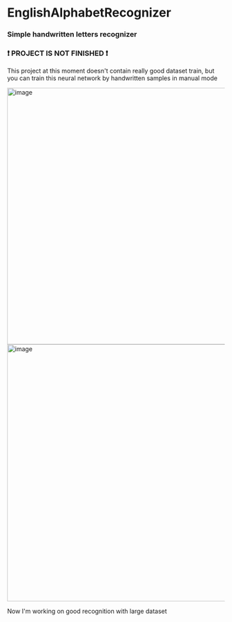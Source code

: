 # EnglishAlphabetRecognizer
### Simple handwritten letters recognizer
### :exclamation: PROJECT IS NOT FINISHED :exclamation:
This project at this moment doesn't contain really good dataset train, but you can train this neural network by handwritten samples in manual mode

<img width="594" alt="image" src="https://user-images.githubusercontent.com/46458667/177415061-0e2e3e65-4cd4-491d-a6e7-bb706640fc6c.png">

<img width="595" alt="image" src="https://user-images.githubusercontent.com/46458667/177415423-06d3b3ab-ab7e-4a35-af37-bb453f285051.png">

Now I'm working on good recognition with large dataset
